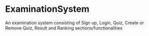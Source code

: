 # ExaminationSystem
An examination system consisting of Sign up, Login, Quiz, Create or Remove Quiz, Result and Ranking sections/functionalities

